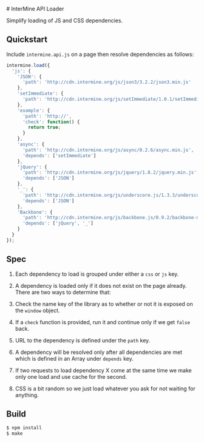 # InterMine API Loader

Simplify loading of JS and CSS dependencies.

## Quickstart

Include `intermine.api.js` on a page then resolve dependencies as follows:

```javascript
intermine.load({
  'js': {
    'JSON': {
      'path': 'http://cdn.intermine.org/js/json3/3.2.2/json3.min.js'
    },
    'setImmediate': {
      'path': 'http://cdn.intermine.org/js/setImmediate/1.0.1/setImmediate.min.js'
    },
    'example': {
      'path': 'http://',
      'check': function() {
        return true;
      }
    },
    'async': {
      'path': 'http://cdn.intermine.org/js/async/0.2.6/async.min.js',
      'depends': ['setImmediate']
    },
    'jQuery': {
      'path': 'http://cdn.intermine.org/js/jquery/1.8.2/jquery.min.js',
      'depends': ['JSON']
    },
    '_': {
      'path': 'http://cdn.intermine.org/js/underscore.js/1.3.3/underscore-min.js',
      'depends': ['JSON']
    },
    'Backbone': {
      'path': 'http://cdn.intermine.org/js/backbone.js/0.9.2/backbone-min.js',
      'depends': ['jQuery', '_']
    }
  }
});
```

## Spec

1. Each dependency to load is grouped under either a `css` or `js` key.
2. A dependency is loaded only if it does not exist on the page already. There are two ways to determine that:

  1. Check the name key of the library as to whether or not it is exposed on the `window` object.
  1. If a `check` function is provided, run it and continue only if we get `false` back.

3. URL to the dependency is defined under the `path` key.
4. A dependency will be resolved only after all dependencies are met which is defined in an Array under `depends` key.
5. If two requests to load dependency X come at the same time we make only one load and use cache for the second.
6. CSS is a bit random so we just load whatever you ask for not waiting for anything.

## Build

```bash
$ npm install
$ make
```